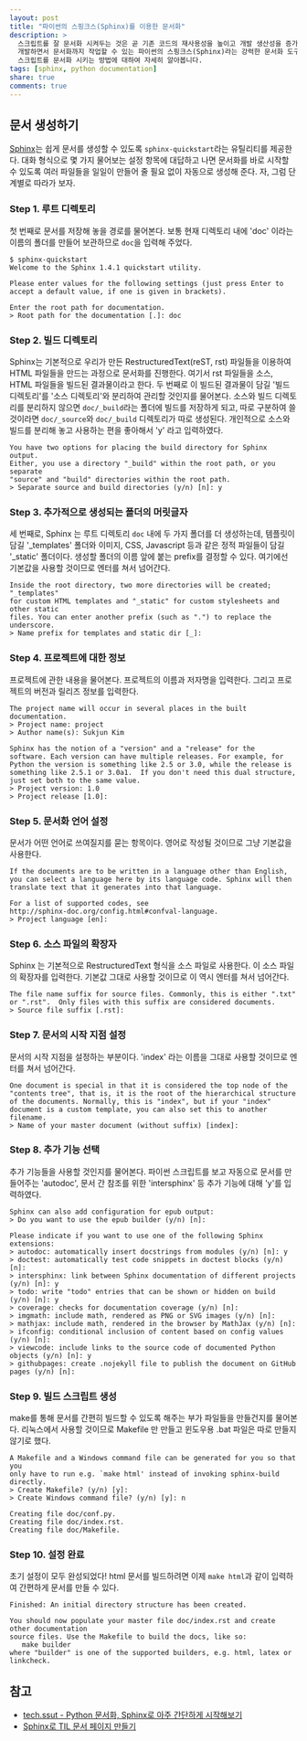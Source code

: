 ```yaml
---
layout: post
title: "파이썬의 스핑크스(Sphinx)를 이용한 문서화"
description: >
  스크립트를 잘 문서화 시켜두는 것은 곧 기존 코드의 재사용성을 높이고 개발 생산성을 증가시킵니다.
  개발하면서 문서화까지 작업할 수 있는 파이썬의 스핑크스(Sphinx)라는 강력한 문서화 도구를 이용해 파이썬 패키지 또는
  스크립트를 문서화 시키는 방법에 대하여 자세히 알아봅니다.
tags: [sphinx, python documentation]
share: true
comments: true
---
```



## 문서 생성하기

[Sphinx](http://www.sphinx-doc.org/en/stable/)는 쉽게 문서를 생성할 수 있도록 `sphinx-quickstart`라는 유틸리티를
제공한다. 대화 형식으로 몇 가지 물어보는 설정 항목에 대답하고 나면 문서화를 바로 시작할 수 있도록 여러 파일들을 일일이
만들어 줄 필요 없이 자동으로 생성해 준다. 자, 그럼 단계별로 따라가 보자.

### Step 1. 루트 디렉토리

첫 번째로 문서를 저장해 놓을 경로를 물어본다. 보통 현재 디렉토리 내에 'doc' 이라는 이름의 폴더를 만들어 보관하므로
`doc`을 입력해 주었다.

```
$ sphinx-quickstart
Welcome to the Sphinx 1.4.1 quickstart utility.

Please enter values for the following settings (just press Enter to
accept a default value, if one is given in brackets).

Enter the root path for documentation.
> Root path for the documentation [.]: doc
```

### Step 2. 빌드 디렉토리

Sphinx는 기본적으로 우리가 만든 RestructuredText(reST, rst) 파일들을 이용하여 HTML 파일들을 만드는 과정으로 문서화를
진행한다. 여기서 rst 파일들을 소스, HTML 파일들을 빌드된 결과물이라고 한다. 두 번째로 이 빌드된 결과물이 담길
'빌드 디렉토리'를 '소스 디렉토리'와 분리하여 관리할 것인지를 물어본다. 소스와 빌드 디렉토리를 분리하지 않으면
`doc/_build`라는 폴더에 빌드를 저장하게 되고, 따로 구분하여 쓸 것이라면 `doc/_source`와 `doc/_build` 디렉토리가 따로
생성된다. 개인적으로 소스와 빌드를 분리해 놓고 사용하는 편을 좋아해서 'y' 라고 입력하였다.

```
You have two options for placing the build directory for Sphinx output.
Either, you use a directory "_build" within the root path, or you separate
"source" and "build" directories within the root path.
> Separate source and build directories (y/n) [n]: y
```

### Step 3. 추가적으로 생성되는 폴더의 머릿글자

세 번째로, Sphinx 는 루트 디렉토리 `doc` 내에 두 가지 폴더를 더 생성하는데,
템플릿이 담길 '_templates' 폴더와 이미지, CSS, Javascript 등과 같은 정적 파일들이 담길 '_static' 폴더이다.
생성할 폴더의 이름 앞에 붙는 prefix를 결정할 수 있다. 여기에선 기본값을 사용할 것이므로 엔터를 쳐서 넘어간다.

```
Inside the root directory, two more directories will be created; "_templates"
for custom HTML templates and "_static" for custom stylesheets and other static
files. You can enter another prefix (such as ".") to replace the underscore.
> Name prefix for templates and static dir [_]:
```

### Step 4. 프로젝트에 대한 정보

프로젝트에 관한 내용을 물어본다. 프로젝트의 이름과 저자명을 입력한다. 그리고 프로젝트의 버전과 릴리즈 정보를 입력한다.

```
The project name will occur in several places in the built documentation.
> Project name: project
> Author name(s): Sukjun Kim

Sphinx has the notion of a "version" and a "release" for the
software. Each version can have multiple releases. For example, for
Python the version is something like 2.5 or 3.0, while the release is
something like 2.5.1 or 3.0a1.  If you don't need this dual structure,
just set both to the same value.
> Project version: 1.0
> Project release [1.0]:
```

### Step 5. 문서화 언어 설정

문서가 어떤 언어로 쓰여질지를 묻는 항목이다. 영어로 작성될 것이므로 그냥 기본값을 사용한다.

```
If the documents are to be written in a language other than English,
you can select a language here by its language code. Sphinx will then
translate text that it generates into that language.

For a list of supported codes, see
http://sphinx-doc.org/config.html#confval-language.
> Project language [en]:
```

### Step 6. 소스 파일의 확장자

Sphinx 는 기본적으로 RestructuredText 형식을 소스 파일로 사용한다. 이 소스 파일의 확장자를 입력한다.
기본값 그대로 사용할 것이므로 이 역시 엔터를 쳐서 넘어간다.

```
The file name suffix for source files. Commonly, this is either ".txt"
or ".rst".  Only files with this suffix are considered documents.
> Source file suffix [.rst]:
```

### Step 7. 문서의 시작 지점 설정

문서의 시작 지점을 설정하는 부분이다. 'index' 라는 이름을 그대로 사용할 것이므로 엔터를 쳐서 넘어간다.

```
One document is special in that it is considered the top node of the
"contents tree", that is, it is the root of the hierarchical structure
of the documents. Normally, this is "index", but if your "index"
document is a custom template, you can also set this to another filename.
> Name of your master document (without suffix) [index]:
```

### Step 8. 추가 기능 선택

추가 기능들을 사용할 것인지를 물어본다. 파이썬 스크립트를 보고 자동으로 문서를 만들어주는 'autodoc',
문서 간 참조를 위한 'intersphinx' 등 추가 기능에 대해 'y'를 입력하였다.

```
Sphinx can also add configuration for epub output:
> Do you want to use the epub builder (y/n) [n]:

Please indicate if you want to use one of the following Sphinx extensions:
> autodoc: automatically insert docstrings from modules (y/n) [n]: y
> doctest: automatically test code snippets in doctest blocks (y/n) [n]:
> intersphinx: link between Sphinx documentation of different projects (y/n) [n]: y
> todo: write "todo" entries that can be shown or hidden on build (y/n) [n]: y
> coverage: checks for documentation coverage (y/n) [n]:
> imgmath: include math, rendered as PNG or SVG images (y/n) [n]:
> mathjax: include math, rendered in the browser by MathJax (y/n) [n]:
> ifconfig: conditional inclusion of content based on config values (y/n) [n]:
> viewcode: include links to the source code of documented Python objects (y/n) [n]: y
> githubpages: create .nojekyll file to publish the document on GitHub pages (y/n) [n]:
```

### Step 9. 빌드 스크립트 생성

make를 통해 문서를 간편히 빌드할 수 있도록 해주는 부가 파일들을 만들건지를 물어본다.
리눅스에서 사용할 것이므로 Makefile 만 만들고 윈도우용 .bat 파일은 따로 만들지 않기로 했다.

```
A Makefile and a Windows command file can be generated for you so that you
only have to run e.g. `make html' instead of invoking sphinx-build
directly.
> Create Makefile? (y/n) [y]:
> Create Windows command file? (y/n) [y]: n

Creating file doc/conf.py.
Creating file doc/index.rst.
Creating file doc/Makefile.
```

### Step 10. 설정 완료

초기 설정이 모두 완성되었다! html 문서를 빌드하려면 이제 `make html`과 같이 입력하여 간편하게 문서를 만들 수 있다.

```
Finished: An initial directory structure has been created.

You should now populate your master file doc/index.rst and create other documentation
source files. Use the Makefile to build the docs, like so:
   make builder
where "builder" is one of the supported builders, e.g. html, latex or linkcheck.
```


## 참고

* [tech.ssut - Python 문서화, Sphinx로 아주 간단하게 시작해보기](https://tech.ssut.me/2015/07/28/start-python-documentation-using-sphinx/)
* [Sphinx로 TIL 문서 페이지 만들기](https://songyunseop.github.io/post/2017/11/setting-til-page-with-sphinx/)
